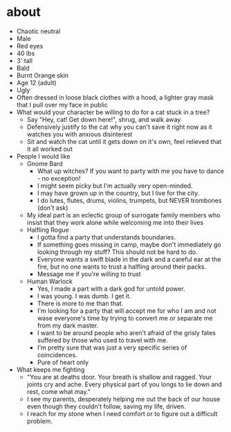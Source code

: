 # about

- Chaotic neutral
- Male
- Red eyes
- 40 lbs
- 3' tall
- Bald
- Burnt Orange skin
- Age 12 (adult)
- Ugly
- Often dressed in loose black clothes with a hood, a lighter gray mask that I pull over my face in public
- What would your character be willing to do for a cat stuck in a tree?
	- Say "Hey, cat! Get down here!", shrug, and walk away
	- Defensively justify to the cat why you can't save it right now as it watches you with anxious disinterest
	- Sit and watch the cat until it gets down on it's own, feel relieved that it all worked out
- People I would like
	- Gnome Bard
		- What up witches? If you want to party with me you have to dance - no exception!
		- I might seem picky but I'm actually very open-minded.
		- I may have grown up in the country, but I live for the city.
		- I do lutes, flutes, drums, violins, trumpets, but NEVER trombones (don't ask)
	- My ideal part is an eclectic group of surrogate family members who insist that they work alone while welcoming me into their lives
	- Halfling Rogue
		- I gotta find a party that understands boundaries.
		- If something goes missing in camp, maybe don't immediately go looking through my stuff? This should not be hard to do.
		- Everyone wants a swift blade in the dark and a careful ear at the fire, but no one wants to trust a halfling around their packs.
		- Message me if you're willing to trust
	- Human Warlock
		- Yes, I made a part with a dark god for untold power.
		- I was young. I was dumb. I get it.
		- There is more to me than that.
		- I'm looking for a party that will accept me for who I am and not wase everyone's time by trying to convert me or separate me from my dark master.
		- I want to be around people who aren't afraid of the grisly fates suffered by those who used to travel with me.
		- I'm pretty sure that was just a very specific series of coincidences.
		- Pure of heart only
- What keeps me fighting
	- "You are at deaths door. Your breath is shallow and ragged. Your joints cry and ache. Every physical part of you longs to lie down and rest, come what may."
	- I see my parents, desperately helping me out the back of our house even though they couldn't follow, saving my life, driven.
	- I reach for my stone when I need comfort or to figure out a difficult problem.
